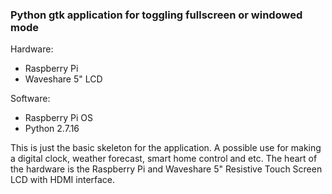 ### Python gtk application for toggling fullscreen or windowed mode

Hardware:
- Raspberry Pi
- Waveshare 5" LCD

Software:
- Raspberry Pi OS
- Python 2.7.16

This is just the basic skeleton for the application. A possible use for making a digital clock, weather forecast, smart home control and etc. 
The heart of the hardware is the Raspberry Pi and Waveshare 5" Resistive Touch Screen LCD with HDMI interface.